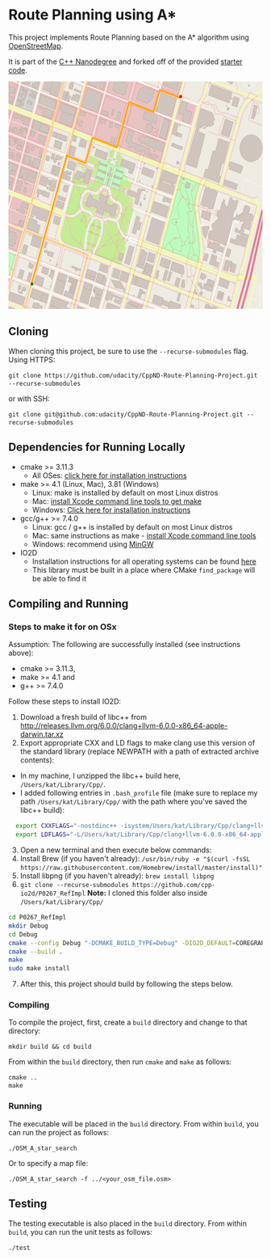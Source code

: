 # Route Planning using A*

This project implements Route Planning based on the A* algorithm using [OpenStreetMap](https://www.openstreetmap.org/#map=4/38.01/-95.84).

It is part of the [C++ Nanodegree](https://www.udacity.com/course/c-plus-plus-nanodegree--nd213) and forked off of the provided [starter code](https://github.com/udacity/CppND-Route-Planning-Project).

<img src="map.png" width="600" height="450" />

## Cloning

When cloning this project, be sure to use the `--recurse-submodules` flag. Using HTTPS:
```
git clone https://github.com/udacity/CppND-Route-Planning-Project.git --recurse-submodules
```
or with SSH:
```
git clone git@github.com:udacity/CppND-Route-Planning-Project.git --recurse-submodules
```

## Dependencies for Running Locally
* cmake >= 3.11.3
  * All OSes: [click here for installation instructions](https://cmake.org/install/)
* make >= 4.1 (Linux, Mac), 3.81 (Windows)
  * Linux: make is installed by default on most Linux distros
  * Mac: [install Xcode command line tools to get make](https://developer.apple.com/xcode/features/)
  * Windows: [Click here for installation instructions](http://gnuwin32.sourceforge.net/packages/make.htm)
* gcc/g++ >= 7.4.0
  * Linux: gcc / g++ is installed by default on most Linux distros
  * Mac: same instructions as make - [install Xcode command line tools](https://developer.apple.com/xcode/features/)
  * Windows: recommend using [MinGW](http://www.mingw.org/)
* IO2D
  * Installation instructions for all operating systems can be found [here](https://github.com/cpp-io2d/P0267_RefImpl/blob/master/BUILDING.md)
  * This library must be built in a place where CMake `find_package` will be able to find it

## Compiling and Running

### Steps to make it for on OSx
Assumption: The following are successfully installed (see instructions above):
* cmake >= 3.11.3,
* make >= 4.1 and
* g++ >= 7.4.0

Follow these steps to install IO2D:
1. Download a fresh build of libc++ from http://releases.llvm.org/6.0.0/clang+llvm-6.0.0-x86_64-apple-darwin.tar.xz
2. Export appropriate CXX and LD flags to make clang use this version of the standard library (replace NEWPATH with a path of extracted archive contents):
  * In my machine, I unzipped the libc++ build here, `/Users/kat/Library/Cpp/`.
  * I added following entries in `.bash_profile` file (make sure to replace my path `/Users/kat/Library/Cpp/` with the path where you've saved the libc++ build):
  ```bash
    export CXXFLAGS="-nostdinc++ -isystem/Users/kat/Library/Cpp/clang+llvm-6.0.0-x86_64-apple-darwin/include/c++/v1"
    export LDFLAGS="-L/Users/kat/Library/Cpp/clang+llvm-6.0.0-x86_64-apple-darwin/lib -Wl,-rpath,/Users/kat/Library/Cpp/clang+llvm-6.0.0-x86_64-apple-darwin/lib"
  ```
3. Open a new terminal and then execute below commands:
4. Install Brew (if you haven't already): `/usr/bin/ruby -e "$(curl -fsSL https://raw.githubusercontent.com/Homebrew/install/master/install)"`
5. Install libpng (if you haven't already): `brew install libpng`
6. `git clone --recurse-submodules https://github.com/cpp-io2d/P0267_RefImpl` **Note:** I cloned this folder also inside `/Users/kat/Library/Cpp/`
 ```bash
 cd P0267_RefImpl
 mkdir Debug
 cd Debug
 cmake --config Debug "-DCMAKE_BUILD_TYPE=Debug" -DIO2D_DEFAULT=COREGRAPHICS_MAC ..
 cmake --build .
 make
 sudo make install
 ```
7. After this, this project should build by following the steps below.

### Compiling
To compile the project, first, create a `build` directory and change to that directory:
```
mkdir build && cd build
```
From within the `build` directory, then run `cmake` and `make` as follows:
```
cmake ..
make
```
### Running
The executable will be placed in the `build` directory. From within `build`, you can run the project as follows:
```
./OSM_A_star_search
```
Or to specify a map file:
```
./OSM_A_star_search -f ../<your_osm_file.osm>
```

## Testing

The testing executable is also placed in the `build` directory. From within `build`, you can run the unit tests as follows:
```
./test
```

